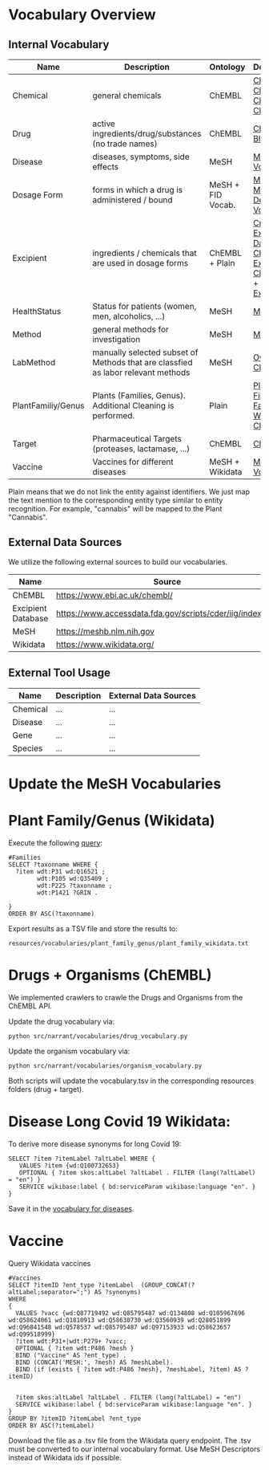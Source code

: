# Vocabulary Overview

## Internal Vocabulary
| Name               | Description                                                                     | Ontology | Dependencies                                                                                                                                                                                                                                                                   | 
|--------------------|---------------------------------------------------------------------------------| ------ |--------------------------------------------------------------------------------------------------------------------------------------------------------------------------------------------------------------------------------------------------------------------------------| 
| Chemical           | general chemicals                                                               | ChEMBL | [ChEMBL DB](resources/vocabularies/drug/chembl29.csv) + [Chembl Chemical Classification](resources/vocabularies/chemical/chembl_chemicals.txt)                                                                                                                                 |
| Drug               | active ingredients/drug/substances (no trade names)                             |  ChEMBL | [ChEMBL DB](resources/vocabularies/drug/vocabulary.tsv) + [Blacklist](resources/vocabularies/drug/chembl_blacklist.txt)                                                                                                                                                        |
| Disease            | diseases, symptoms, side effects                                                | MeSH | [MeSH Tree](resources/vocabularies/disease/mesh_tree_numbers.txt) + [Vocabulary](resources/vocabularies/disease/vocabulary.tsv)                                                                                                                                                |
| Dosage Form        | forms in which a drug is administered / bound                                   | MeSH + FID Vocab. | [MeSH Tree](resources/vocabularies/dosageform/mesh_tree_numbers.txt) + [MeSH Descriptors](resources/vocabularies/dosageform/mesh_descriptors.txt) + [Vocabulary](resources/vocabularies/dosageform/vocabulary.tsv)                                                             | 
| Excipient          | ingredients / chemicals that are used in dosage forms                           | ChEMBL + Plain | [Crawled-Excipient Database](resources/vocabularies/excipient/excipient_database_2020.csv) + [Chembl Excipient Classification](resources/vocabularies/excipient/chembl_excipients.txt) + [Additional Excipients](resources/vocabularies/excipient/excpients_curated2021.txt)   |
| HealthStatus       | Status for patients (women, men, alcoholics, ...)                               | MeSH | [MeSH Tree](resources/vocabularies/healthstatus/mesh_tree_numbers.txt)                                                                                                                                                                                                         |
| Method             | general methods for investigation                                               | MeSH | [MeSH Tree](resources/vocabularies/method/mesh_tree_numbers.txt)                                                                                                                                                                                                               |
| LabMethod          | manually selected subset of Methods that are classfied as labor relevant methods | MeSH  | [Own Classification](resources/vocabularies/labmethod/method_classification.tsv)                                                                                                                                                                                               |
| PlantFamiliy/Genus | Plants (Families, Genus). Additional Cleaning is performed.                     | Plain | [Plant Familiy File](resources/vocabularies/plant_family_genus/plant_families_2020.txt) + [Plant Familiy Wikidata](resources/vocabularies/plant_family_genus/plant_family_wikidata.txt) + [Cleaning Rules](resources/vocabularies/plant_family_genus/plant_specific_rules.txt) 
| Target             | Pharmaceutical Targets (proteases, lactamase, ...)                              |  ChEMBL | [ChEMBL DB](resources/vocabularies/target/vocabulary.tsv)                                                                                                                                                      |
| Vaccine            | Vaccines for different diseases                                                 | MeSH + Wikidata | [MeSH Tree](resources/vocabularies/vaccine/mesh_tree_numbers.txt) + [Vocabulary](resources/vocabularies/vaccine/vocabulary.tsv)                                                                                                                                                | 

Plain means that we do not link the entity against identifiers. 
We just map the text mention to the corresponding entity type similar to entity recognition.
For example, "cannabis" will be mapped to the Plant "Cannabis".


## External Data Sources
We utilize the following external sources to build our vocabularies.

| Name | Source  | 
| ------ | ------ | 
| ChEMBL |  https://www.ebi.ac.uk/chembl/ | 
| Excipient Database | https://www.accessdata.fda.gov/scripts/cder/iig/index.cfm |
| MeSH | https://meshb.nlm.nih.gov  | 
| Wikidata | https://www.wikidata.org/ | 


## External Tool Usage
| Name | Description | External Data Sources | 
| ------ | ------ | ------ | 
| Chemical | ... | ... |
| Disease | ... | ... |
| Gene | ... | ... |
| Species | ... | ... |



# Update the MeSH Vocabularies

# Plant Family/Genus (Wikidata)
Execute the following [query](https://query.wikidata.org/#%23Families%0ASELECT%20%3Ftaxonname%20WHERE%20%7B%0A%20%20%3Fitem%20wdt%3AP31%20wd%3AQ16521%20%3B%0A%20%20%20%20%20%20%20%20wdt%3AP105%20wd%3AQ35409%20%3B%0A%20%20%20%20%20%20%20%20wdt%3AP225%20%3Ftaxonname%20%3B%0A%20%20%20%20%20%20%20%20wdt%3AP1421%20%3FGRIN%20.%0A%20%20%0A%7D):
```
#Families
SELECT ?taxonname WHERE {
  ?item wdt:P31 wd:Q16521 ;
        wdt:P105 wd:Q35409 ;
        wdt:P225 ?taxonname ;
        wdt:P1421 ?GRIN .
  
}
ORDER BY ASC(?taxonname)
```
Export results as a TSV file and store the results to:
```
resources/vocabularies/plant_family_genus/plant_family_wikidata.txt
```

# Drugs + Organisms (ChEMBL)
We implemented crawlers to crawle the Drugs and Organisms from the ChEMBL API.

Update the drug vocabulary via:
```
python src/narrant/vocabularies/drug_vocabulary.py
```
Update the organism vocabulary via:
```
python src/narrant/vocabularies/organism_vocabulary.py
```
Both scripts will update the vocabulary.tsv in the corresponding resources folders (drug + target). 


# Disease Long Covid 19 Wikidata:
To derive more disease synonyms for long Covid 19:
```
SELECT ?item ?itemLabel ?altLabel WHERE {
   VALUES ?item {wd:Q100732653} 
   OPTIONAL { ?item skos:altLabel ?altLabel . FILTER (lang(?altLabel) = "en") }      
   SERVICE wikibase:label { bd:serviceParam wikibase:language "en". }     
}
```
Save it in the [vocabulary for diseases](resources/vocabularies/disease/vocabulary.tsv). 


# Vaccine
Query Wikidata vaccines
```
#Vaccines 
SELECT ?itemID ?ent_type ?itemLabel  (GROUP_CONCAT(?altLabel;separator=";") AS ?synonyms)
WHERE 
{
  VALUES ?vacc {wd:Q87719492 wd:Q85795487 wd:Q134808 wd:Q105967696 wd:Q58624061 wd:Q1810913 wd:Q58630730 wd:Q3560939 wd:Q28051899 wd:Q96841548 wd:Q578537 wd:Q85795487 wd:Q97153933 wd:Q58623657 wd:Q99518999} 
  ?item wdt:P31+|wdt:P279+ ?vacc;
  OPTIONAL { ?item wdt:P486 ?mesh }
  BIND ("Vaccine" AS ?ent_type) .
  BIND (CONCAT('MESH:', ?mesh) AS ?meshLabel).
  BIND (if (exists { ?item wdt:P486 ?mesh}, ?meshLabel, ?item) AS ?itemID)

  
  ?item skos:altLabel ?altLabel . FILTER (lang(?altLabel) = "en")       
  SERVICE wikibase:label { bd:serviceParam wikibase:language "en". }     
}
GROUP BY ?itemID ?itemLabel ?ent_type
ORDER BY ASC(?itemLabel)
```

Download the file as a .tsv file from the Wikidata query endpoint.
The .tsv must be converted to our internal vocabulary format. 
Use MeSH Descriptors instead of Wikidata ids if possible.